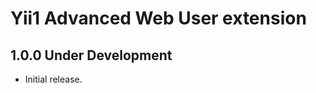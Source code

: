 Yii1 Advanced Web User extension
================================

1.0.0 Under Development
-----------------------

- Initial release.
